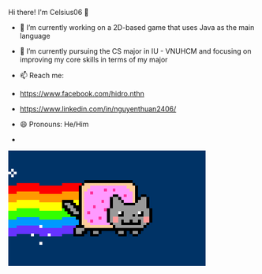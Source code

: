 Hi there! I'm Celsius06 👋

- 🔭 I’m currently working on a 2D-based game that uses Java as the main language
- 🌱 I’m currently pursuing the CS major in IU - VNUHCM and focusing on improving my core skills in terms of my major

- 📫 Reach me:
- https://www.facebook.com/hidro.nthn
- https://www.linkedin.com/in/nguyenthuan2406/
- 😄 Pronouns: He/Him
- 
![](https://github.com/Celsius06/Celsius06/blob/main/nyanmeow.gif)

